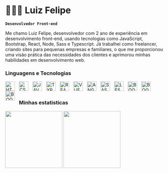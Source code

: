 # 👨🏻‍💻 Luiz Felipe

**`Desenvolvedor Front-end`**

Me chamo Luiz Felipe, desenvolvedor com 2 ano de experiência em desenvolvimento front-end,
usando tecnologias como JavaScript, Bootstrap, React, Node, Sass e  Typescript.
Já trabalhei como freelancer, criando sites para pequenas empresas e familiares, 
o que me proporcionou uma visão prática das necessidades dos clientes e aprimorou minhas habilidades em desenvolvimento web.

### Linguagens e Tecnologias

<img
  align="left"
  alt="HTML"
  title="HTML"
  width="30px"
  style="padding-right: 10px;"
  src="https://cdn.jsdelivr.net/gh/devicons/devicon@latest/icons/html5/html5-original.svg" 
/>

<img
  align="left"
  alt="CSS"
  title="CSS"
  width="30px"
  style="padding-right: 10px;"
  src="https://cdn.jsdelivr.net/gh/devicons/devicon@latest/icons/css3/css3-original.svg" 
/>

<img 
  align="left"
  alt="JAVASCRIPT"
  title="JAVASCRIPT"
  width="30px"
  style="padding-right: 10px;"
  src="https://cdn.jsdelivr.net/gh/devicons/devicon@latest/icons/javascript/javascript-original.svg" 
/>

<img 
  align="left"
  alt="TYPESCRIPT"
  title="TYPESCRIPT"
  width="30px"
  style="padding-right: 10px;"
  src="https://cdn.jsdelivr.net/gh/devicons/devicon@latest/icons/typescript/typescript-original.svg" 
/>

<img 
  align="left"
  alt="REACT"
  title="REACT"
  width="30px"
  style="padding-right: 10px;"
  src="https://cdn.jsdelivr.net/gh/devicons/devicon@latest/icons/react/react-original.svg" 
/>

<img 
  align="left"
  alt="VUEJS"
  title="VUEJS"
  width="30px"
  style="padding-right: 10px;"
  src="https://cdn.jsdelivr.net/gh/devicons/devicon@latest/icons/vuejs/vuejs-original.svg" 
/>

<img
  align="left"
  alt="ANGULAR"
  title="ANGULAR"
  width="30px"
  style="padding-right: 10px;"
  src="https://cdn.jsdelivr.net/gh/devicons/devicon@latest/icons/angular/angular-original.svg" 
/>

<img 
  align="left"
  alt="SASS"
  title="SASS"
  width="30px"
  style="padding-right: 10px;"
  src="https://cdn.jsdelivr.net/gh/devicons/devicon@latest/icons/sass/sass-original.svg" 
/>

<img
  align="left"
  alt="LESS"
  title="LESS"
  width="30px"
  style="padding-right: 10px;"
  src="https://cdn.jsdelivr.net/gh/devicons/devicon@latest/icons/less/less-plain-wordmark.svg" 
/>

<img
  align="left"
  alt="BOOTSTRAP"
  title="BOOTSTRAP"
  width="30px"
  style="padding-right: 10px;"
  src="https://cdn.jsdelivr.net/gh/devicons/devicon@latest/icons/bootstrap/bootstrap-original.svg" 
/>

<img
  align="left"
  alt="BOOTSTRAP"
  title="BOOTSTRAP"
  width="30px"
  style="padding-right: 10px;"
  src="https://cdn.jsdelivr.net/gh/devicons/devicon@latest/icons/jquery/jquery-original.svg" 
/>

<img 
  align="left"
  alt="BOOTSTRAP"
  title="BOOTSTRAP"
  width="30px"
  style="padding-right: 10px;"
  src="https://cdn.jsdelivr.net/gh/devicons/devicon@latest/icons/git/git-original.svg" 
/>

<br/>
<br/>

### Minhas estatisticas

<img height="180em" src="https://github-readme-stats.vercel.app/api?username=felipoxy1&show_icons=true&theme=dracula&include_all_commits=true&count_private=true"/>
<img height="180em" src="https://github-readme-stats.vercel.app/api/top-langs/?username=felipoxy1&layout=compact&langs_count=7&theme=dracula"/>
